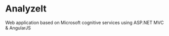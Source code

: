 # AnalyzeIt
Web application based on Microsoft cognitive services using ASP.NET MVC &amp; AngularJS
